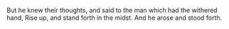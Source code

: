 But he knew their thoughts, and said to the man which had the withered hand, Rise up, and stand forth in the midst. And he arose and stood forth.
